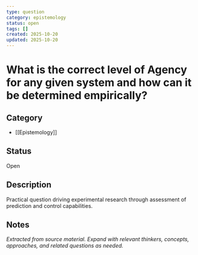 ```yaml
---
type: question
category: epistemology
status: open
tags: []
created: 2025-10-20
updated: 2025-10-20
---
```


# What is the correct level of Agency for any given system and how can it be determined empirically?

## Category

- [[Epistemology]]

## Status

Open

## Description

Practical question driving experimental research through assessment of prediction and control capabilities.

## Notes

*Extracted from source material. Expand with relevant thinkers, concepts, approaches, and related questions as needed.*
